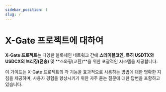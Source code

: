 ```yaml
---
sidebar_position: 1
slug: /
---
```


# X-Gate 프로젝트에 대하여

**X-Gate 프로젝트**는 다양한 블록체인 네트워크 간에 **스테이블코인, 특히 USDTX와 USDCX의 브리징(전송)** 및 **스와핑(교환)**을 위한 포괄적인 시스템을 제공합니다.

이 가이드는 X-Gate 프로젝트의 각 기능을 효과적으로 사용하는 방법에 대한 명확한 지침을 제공하며, 사용자 경험을 향상시키기 위한 자주 묻는 질문에 대한 답변을 포함하고 있습니다.